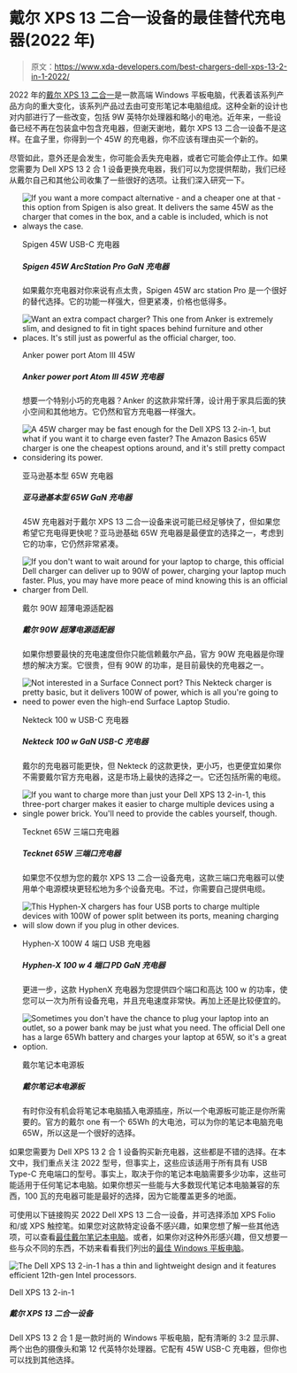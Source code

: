 # 戴尔 XPS 13 二合一设备的最佳替代充电器(2022 年)

> 原文：<https://www.xda-developers.com/best-chargers-dell-xps-13-2-in-1-2022/>

2022 年的[戴尔 XPS 13 二合一](https://www.xda-developers.com/dell-xps-13-2-in-1-2022-review/)是一款高端 Windows 平板电脑，代表着该系列产品方向的重大变化，该系列产品过去由可变形笔记本电脑组成。这种全新的设计也对内部进行了一些改变，包括 9W 英特尔处理器和略小的电池。近年来，一些设备已经不再在包装盒中包含充电器，但谢天谢地，戴尔 XPS 13 二合一设备不是这样。在盒子里，你得到一个 45W 的充电器，你不应该有理由买一个新的。

尽管如此，意外还是会发生，你可能会丢失充电器，或者它可能会停止工作。如果您需要为 Dell XPS 13 2 合 1 设备更换充电器，我们可以为您提供帮助，我们已经从戴尔自己和其他公司收集了一些很好的选项。让我们深入研究一下。

*   <picture>![If you want a more compact alternative - and a cheaper one at that - this option from Spigen is also great. It delivers the same 45W as the charger that comes in the box, and a cable is included, which is not always the case.](img/1de53faee980c4e0c0b73424a2b3b21c.png)</picture>

    Spigen 45W USB-C 充电器

    ##### Spigen 45W ArcStation Pro GaN 充电器

    如果戴尔充电器对你来说有点太贵，Spigen 45W arc station Pro 是一个很好的替代选择。它的功能一样强大，但更紧凑，价格也低得多。

*   <picture>![Want an extra compact charger? This one from Anker is extremely slim, and designed to fit in tight spaces behind furniture and other places. It's still just as powerful as the official charger, too.](img/d612542af3af89e92ed9d892c83852d5.png)</picture>

    Anker power port Atom III 45W

    ##### Anker power port Atom III 45W 充电器

    想要一个特别小巧的充电器？Anker 的这款非常纤薄，设计用于家具后面的狭小空间和其他地方。它仍然和官方充电器一样强大。

*   <picture>![A 45W charger may be fast enough for the Dell XPS 13 2-in-1, but what if you want it to charge even faster? The Amazon Basics 65W charger is one the cheapest options around, and it's still pretty compact considering its power.](img/54d017e566a4a726eaf8204c4626ca2b.png)</picture>

    亚马逊基本型 65W 充电器

    ##### 亚马逊基本型 65W GaN 充电器

    45W 充电器对于戴尔 XPS 13 二合一设备来说可能已经足够快了，但如果您希望它充电得更快呢？亚马逊基础 65W 充电器是最便宜的选择之一，考虑到它的功率，它仍然非常紧凑。

*   <picture>![If you don't want to wait around for your laptop to charge, this official Dell charger can deliver up to 90W of power, charging your laptop much faster. Plus, you may have more peace of mind knowing this is an official charger from Dell.](img/beeed9a10c732e19b55edd91fe60e978.png)</picture>

    戴尔 90W 超薄电源适配器

    ##### 戴尔 90W 超薄电源适配器

    如果你想要最快的充电速度但你只能信赖戴尔产品，官方 90W 充电器是你理想的解决方案。它很贵，但有 90W 的功率，是目前最快的充电器之一。

*   <picture>![Not interested in a Surface Connect port? This Nekteck charger is pretty basic, but it delivers 100W of power, which is all you're going to need to power even the high-end Surface Laptop Studio.](img/da774d484193dfaafb90ce6ec882cf05.png)</picture>

    Nekteck 100 w USB-C 充电器

    ##### Nekteck 100 w GaN USB-C 充电器

    戴尔的充电器可能更快，但 Nekteck 的这款更快，更小巧，也更便宜如果你不需要戴尔官方充电器，这是市场上最快的选择之一。它还包括所需的电缆。

*   <picture>![If you want to charge more than just your Dell XPS 13 2-in-1, this three-port charger makes it easier to charge multiple devices using a single power brick. You'll need to provide the cables yourself, though.](img/0e0bcb00f7d6298a74411231a228b8b9.png)</picture>

    Tecknet 65W 三端口充电器

    ##### Tecknet 65W 三端口充电器

    如果您不仅想为您的戴尔 XPS 13 二合一设备充电，这款三端口充电器可以使用单个电源模块更轻松地为多个设备充电。不过，你需要自己提供电缆。

*   <picture>![This Hyphen-X chargers has four USB ports to charge multiple devices with 100W of power split between its ports, meaning charging will slow down if you plug in other devices.](img/4946515f7526eadf241a608ac637da69.png)</picture>

    Hyphen-X 100W 4 端口 USB 充电器

    ##### Hyphen-X 100 w 4 端口 PD GaN 充电器

    更进一步，这款 HyphenX 充电器为您提供四个端口和高达 100 w 的功率，使您可以一次为所有设备充电，并且充电速度非常快。再加上还是比较便宜的。

*   <picture>![Sometimes you don't have the chance to plug your laptop into an outlet, so a power bank may be just what you need. The official Dell one has a large 65Wh battery and charges your laptop at 65W, so it's a great option.](img/9d23415919aa432cb8a8185d9601b72a.png)</picture>

    戴尔笔记本电源板

    ##### 戴尔笔记本电源板

    有时你没有机会将笔记本电脑插入电源插座，所以一个电源板可能正是你所需要的。官方的戴尔 one 有一个 65Wh 的大电池，可以为你的笔记本电脑充电 65W，所以这是一个很好的选择。

如果您需要为 Dell XPS 13 2 合 1 设备购买新充电器，这些都是不错的选择。在本文中，我们重点关注 2022 型号，但事实上，这些应该适用于所有具有 USB Type-C 充电端口的型号。事实上，取决于你的笔记本电脑需要多少功率，这些可能适用于任何笔记本电脑。如果你想买一些能与大多数现代笔记本电脑兼容的东西，100 瓦的充电器可能是最好的选择，因为它能覆盖更多的地面。

可使用以下链接购买 2022 Dell XPS 13 二合一设备，并可选择添加 XPS Folio 和/或 XPS 触控笔。如果您对这款特定设备不感兴趣，如果您想了解一些其他选项，可以查看[最佳戴尔笔记本电脑](https://www.xda-developers.com/best-dell-laptops/)。或者，如果你对这种外形感兴趣，但又想要一些与众不同的东西，不妨来看看我们列出的[最佳 Windows 平板电脑](https://www.xda-developers.com/best-windows-tablets/)。

 <picture>![The Dell XPS 13 2-in-1 has a thin and lightweight design and it features efficient 12th-gen Intel processors.](img/59d82b198f740fc915ae6ab4ae962ff9.png)</picture> 

Dell XPS 13 2-in-1

##### 戴尔 XPS 13 二合一设备

Dell XPS 13 2 合 1 是一款时尚的 Windows 平板电脑，配有清晰的 3:2 显示屏、两个出色的摄像头和第 12 代英特尔处理器。它配有 45W USB-C 充电器，但你也可以找到其他选择。